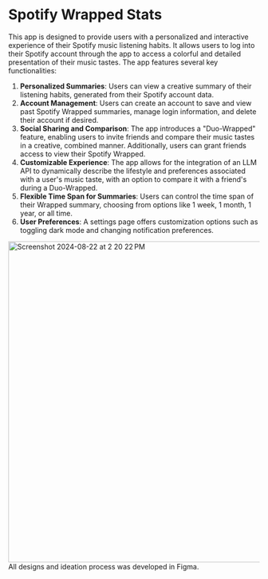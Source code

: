 # Spotify Wrapped Stats
This app is designed to provide users with a personalized and interactive experience of their Spotify music listening habits. It allows users to log into their Spotify account through the app to access a colorful and detailed presentation of their music tastes. The app features several key functionalities:

1. **Personalized Summaries**: Users can view a creative summary of their listening habits, generated from their Spotify account data.
2. **Account Management**: Users can create an account to save and view past Spotify Wrapped summaries, manage login information, and delete their account if desired.
3. **Social Sharing and Comparison**: The app introduces a "Duo-Wrapped" feature, enabling users to invite friends and compare their music tastes in a creative, combined manner. Additionally, users can grant friends access to view their Spotify Wrapped.
4. **Customizable Experience**: The app allows for the integration of an LLM API to dynamically describe the lifestyle and preferences associated with a user's music taste, with an option to compare it with a friend's during a Duo-Wrapped.
5. **Flexible Time Span for Summaries**: Users can control the time span of their Wrapped summary, choosing from options like 1 week, 1 month, 1 year, or all time.
6. **User Preferences**: A settings page offers customization options such as toggling dark mode and changing notification preferences.

<img width="644" alt="Screenshot 2024-08-22 at 2 20 22 PM" src="https://github.com/user-attachments/assets/dac6831f-2f0c-4178-b824-29b41a9ff58a">
All designs and ideation process was developed in Figma.
